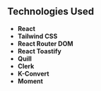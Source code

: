 ## Technologies Used

- **React**
- **Tailwind CSS**
- **React Router DOM**
- **React Toastify**
- **Quill**
- **Clerk**
- **K-Convert**
- **Moment**
